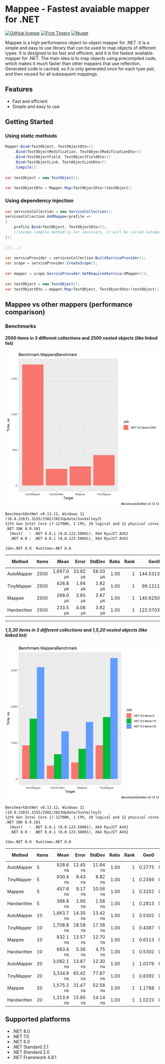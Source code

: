 ﻿Mappee - Fastest avaiable mapper for .NET
======================================================
[![GitHub license](https://img.shields.io/github/license/mashape/apistatus.svg)](https://github.com/sonquer/mappee/blob/main/LICENSE)
[![First Timers](https://img.shields.io/badge/first--timers--only-friendly-blue.svg)](http://www.firsttimersonly.com/)
[![Nuget](https://img.shields.io/nuget/v/mappee.svg)](https://www.nuget.org/packages/Mappee/)

Mappee is a high performance object-to-object mapper for .NET. It is a simple and easy to use library that can be used to map objects of different types. It is designed to be fast and efficient, and it is the fastest available mapper for .NET.
The main idea is to map objects using precompiled code, which makes it much faster than other mappers that use reflection.
Generated code is cached, so it is only generated once for each type pair, and then reused for all subsequent mappings.

## Features
- Fast and efficient
- Simple and easy to use

## Getting Started

### Using static methods
```csharp
Mapper.Bind<TestObject, TestObjectDto>()
    .Bind<TestObjectModification, TestObjectModificationDto>()
    .Bind<TestObjectField, TestObjectFieldDto>()
    .Bind<TestObjectLink, TestObjectLinkDto>()
    .Compile();

var testObject = new TestObject();

var testObjectDto = Mapper.Map<TestObjectDto>(testObject);
```

### Using dependency injection
```csharp
var servicesCollection = new ServiceCollection();
servicesCollection.AddMappee(profile =>
{
    profile.Bind<TestObject, TestObjectDto>();
    //invoke compile method is not necessary, it will be called automatically
});

//[...]

var serviceProvider = servicesCollection.BuildServiceProvider();
var scope = serviceProvider.CreateScope();

var mapper = scope.ServiceProvider.GetRequiredService<IMapper>();

var testObject = new TestObject();
var testObjectDto = mapper.Map<TestObject, TestObjectDto>(testObject);
```

## Mappee vs other mappers (performance comparison)

### Benchmarks

#### 2500 items in 3 different collections and 2500 nested objects (like linked list)

![Performance Comparison 2500](https://raw.githubusercontent.com/sonquer/mappee/main/assets/images/2500-barplot.png)

```
BenchmarkDotNet v0.13.12, Windows 11 (10.0.22631.3155/23H2/2023Update/SunValley3)
12th Gen Intel Core i7-12700K, 1 CPU, 20 logical and 12 physical cores
.NET SDK 8.0.101
  [Host]   : .NET 8.0.1 (8.0.123.58001), X64 RyuJIT AVX2
  .NET 8.0 : .NET 8.0.1 (8.0.123.58001), X64 RyuJIT AVX2

Job=.NET 8.0  Runtime=.NET 8.0  
```
| Method      | Items | Mean       | Error    | StdDev   | Ratio | Rank | Gen0     | Gen1     | Gen2    | Allocated | Alloc Ratio |
|------------ |------ |-----------:|---------:|---------:|------:|-----:|---------:|---------:|--------:|----------:|------------:|
| AutoMapper  | 2500  | 1,697.0 μs | 33.92 μs | 58.50 μs |  1.00 |    1 | 144.5313 | 142.5781 | 35.1563 |    1.5 MB |        1.00 |
| TinyMapper  | 2500  |   426.8 μs |  1.94 μs |  1.82 μs |  1.00 |    1 |  99.1211 |  49.3164 |       - |   1.24 MB |        1.00 |
| Mappee      | 2500  |   268.0 μs |  2.85 μs |  2.67 μs |  1.00 |    1 | 140.6250 |  93.2617 |       - |   1.75 MB |        1.00 |
| Handwritten | 2500  |   233.5 μs |  4.08 μs |  3.62 μs |  1.00 |    1 | 122.0703 |  66.4063 |       - |   1.52 MB |        1.00 |

---

##### 1,5,20 items in 3 different collections and 1,5,20 nested objects (like linked list)

![Performance Comparison 1,5,20](https://raw.githubusercontent.com/sonquer/mappee/main/assets/images/5-10-20-barplot.png)

```
BenchmarkDotNet v0.13.12, Windows 11 (10.0.22631.3155/23H2/2023Update/SunValley3)
12th Gen Intel Core i7-12700K, 1 CPU, 20 logical and 12 physical cores
.NET SDK 8.0.101
  [Host]   : .NET 8.0.1 (8.0.123.58001), X64 RyuJIT AVX2
  .NET 8.0 : .NET 8.0.1 (8.0.123.58001), X64 RyuJIT AVX2

Job=.NET 8.0  Runtime=.NET 8.0  
```
| Method      | Items | Mean       | Error    | StdDev   | Ratio | Rank | Gen0   | Gen1   | Allocated | Alloc Ratio |
|------------ |------ |-----------:|---------:|---------:|------:|-----:|-------:|-------:|----------:|------------:|
| AutoMapper  | 5     |   928.6 ns | 12.45 ns | 11.64 ns |  1.00 |    1 | 0.2775 | 0.0029 |   3.55 KB |        1.00 |
| TinyMapper  | 5     |   930.4 ns |  9.43 ns |  8.82 ns |  1.00 |    1 | 0.2356 | 0.0019 |   3.01 KB |        1.00 |
| Mappee      | 5     |   457.6 ns |  9.17 ns | 10.56 ns |  1.00 |    1 | 0.3252 | 0.0029 |   4.16 KB |        1.00 |
| Handwritten | 5     |   368.8 ns |  1.90 ns |  1.58 ns |  1.00 |    1 | 0.2813 | 0.0024 |   3.59 KB |        1.00 |
| AutoMapper  | 10    | 1,663.7 ns | 14.35 ns | 13.42 ns |  1.00 |    1 | 0.5302 | 0.0095 |   6.79 KB |        1.00 |
| TinyMapper  | 10    | 1,708.8 ns | 18.58 ns | 17.38 ns |  1.00 |    1 | 0.4387 | 0.0057 |    5.6 KB |        1.00 |
| Mappee      | 10    |   832.1 ns | 13.57 ns | 12.70 ns |  1.00 |    1 | 0.6113 | 0.0095 |    7.8 KB |        1.00 |
| Handwritten | 10    |   683.4 ns |  5.36 ns |  4.75 ns |  1.00 |    1 | 0.5302 | 0.0076 |   6.77 KB |        1.00 |
| AutoMapper  | 20    | 3,082.1 ns | 13.87 ns | 12.30 ns |  1.00 |    1 | 1.0376 | 0.0343 |  13.26 KB |        1.00 |
| TinyMapper  | 20    | 3,334.9 ns | 65.42 ns | 77.87 ns |  1.00 |    1 | 0.8392 | 0.0229 |  10.72 KB |        1.00 |
| Mappee      | 20    | 1,575.2 ns | 31.47 ns | 52.58 ns |  1.00 |    1 | 1.1768 | 0.0343 |  15.03 KB |        1.00 |
| Handwritten | 20    | 1,313.9 ns | 15.95 ns | 14.14 ns |  1.00 |    1 | 1.0223 | 0.0286 |  13.06 KB |        1.00 |

## Supported platforms
- .NET 8.0
- .NET 7.0
- .NET 6.0
- .NET Standard 2.1
- .NET Standard 2.0
- .NET Framework 4.8.1